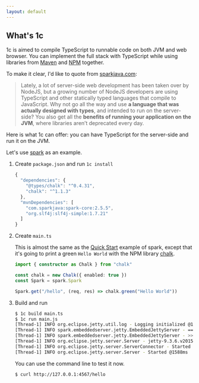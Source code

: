 ```yaml
---
layout: default
---
```


## What's 1c

1c is aimed to compile TypeScript to runnable code on both JVM and web browser. You can implement the full stack with TypeScript while using libraries from [Maven](https://maven.apache.org/) and [NPM](https://www.npmjs.com/) together.

To make it clear, I'd like to quote from [sparkjava.com](http://sparkjava.com/):

> Lately, a lot of server-side web development has been taken over by NodeJS, but a growing number of NodeJS developers are using TypeScript and other statically typed languages that compile to JavaScript. Why not go all the way and use **a language that was actually designed with types**, and intended to run on the server-side? You also get all the **benefits of running your application on the JVM**, where libraries aren’t deprecated every day.

Here is what 1c can offer: you can have TypeScript for the server-side and run it on the JVM.

Let's use [spark](http://sparkjava.com/) as an example.

1. Create `package.json` and run `1c install`

    ```typescript
    {
      "dependencies": {
        "@types/chalk": "^0.4.31",
        "chalk": "^1.1.3"
      },
      "mvnDependencies": [
        "com.sparkjava:spark-core:2.5.5",
        "org.slf4j:slf4j-simple:1.7.21"
      ]
    }
    ```

2. Create `main.ts`

    This is almost the same as the [Quick Start](http://sparkjava.com/) example of spark, except that it's going to print a green `Hello World` with the NPM library [chalk](https://www.npmjs.com/package/chalk).

    ```typescript
    import { constructor as Chalk } from "chalk"

    const chalk = new Chalk({ enabled: true })
    const Spark = spark.Spark

    Spark.get("/hello", (req, res) => chalk.green("Hello World"))
    ```

3. Build and run

    ``` bash
    $ 1c build main.ts
    $ 1c run main.js
    [Thread-1] INFO org.eclipse.jetty.util.log - Logging initialized @1435ms
    [Thread-1] INFO spark.embeddedserver.jetty.EmbeddedJettyServer - == Spark has ignited ...
    [Thread-1] INFO spark.embeddedserver.jetty.EmbeddedJettyServer - >> Listening on 0.0.0.0:4567
    [Thread-1] INFO org.eclipse.jetty.server.Server - jetty-9.3.6.v20151106
    [Thread-1] INFO org.eclipse.jetty.server.ServerConnector - Started ServerConnector@78ce693d{HTTP/1.1,[http/1.1]}{0.0.0.0:4567}
    [Thread-1] INFO org.eclipse.jetty.server.Server - Started @1588ms
    ```

    You can use the command line to test it now.

    ```
    $ curl http://127.0.0.1:4567/hello
    ```
